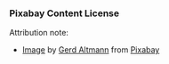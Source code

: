 ### Pixabay Content License

Attribution note:

- [Image][pixabay:1971162]
  by [Gerd Altmann][pixabay:geralt-9301:ref-1971162]
  from [Pixabay][pixabay:ref-1971162]


[pixabay:1971162]: https://pixabay.com/photos/delegate-board-instruct-empower-1971162/?utm_source=link-attribution&utm_medium=referral&utm_campaign=image&utm_content=1971162
[pixabay:geralt-9301:ref-1971162]: https://pixabay.com/users/geralt-9301/?utm_source=link-attribution&utm_medium=referral&utm_campaign=image&utm_content=1971162
[pixabay:ref-1971162]:https://pixabay.com//?utm_source=link-attribution&utm_medium=referral&utm_campaign=image&utm_content=1971162"
